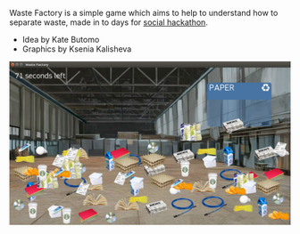 Waste Factory is a simple game which aims to help to understand
how to separate waste, made in to days for
[social hackathon](https://vk.com/socialhackspb).

* Idea by Kate Butomo
* Graphics by Ksenia Kalisheva

![Screenshot](screenshot.png)